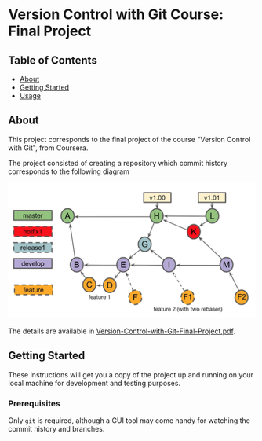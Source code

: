 # Version Control with Git Course: Final Project

## Table of Contents

- [About](#about)
- [Getting Started](#getting_started)
- [Usage](#usage)

## About <a name = "about"></a>

This project corresponds to the final project of the course "Version Control with Git", from Coursera.

The project consisted of creating a repository which commit history corresponds to the following diagram

![image](./diagram.jpg)

The details are available in [Version-Control-with-Git-Final-Project.pdf](./Version-Control-with-Git-Final-Project.pdf).

## Getting Started <a name = "getting_started"></a>

These instructions will get you a copy of the project up and running on your local machine for development and testing purposes.

### Prerequisites

Only `git` is required, although a GUI tool may come handy for watching the commit history and branches.
